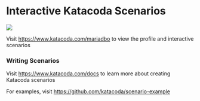 # Interactive Katacoda Scenarios

[![](http://shields.katacoda.com/katacoda/mariadbo/count.svg)](https://www.katacoda.com/mariadbo "Get your profile on Katacoda.com")

Visit https://www.katacoda.com/mariadbo to view the profile and interactive scenarios

### Writing Scenarios
Visit https://www.katacoda.com/docs to learn more about creating Katacoda scenarios

For examples, visit https://github.com/katacoda/scenario-example
